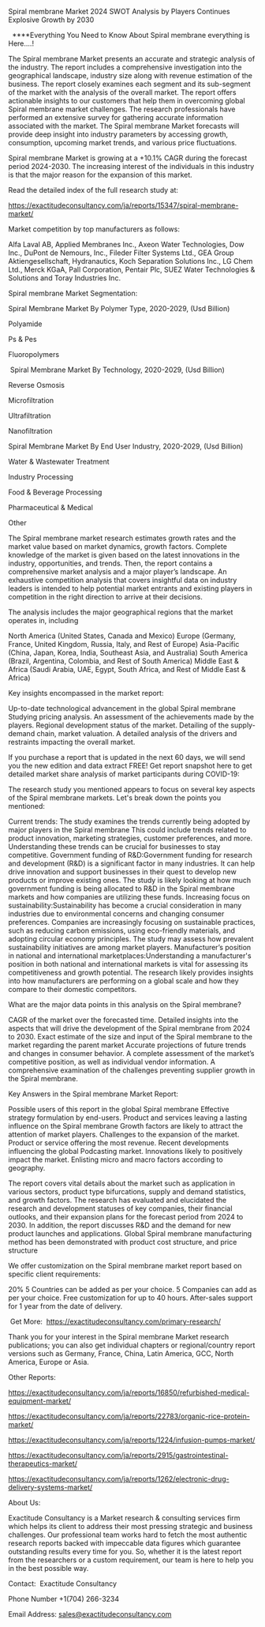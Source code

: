 Spiral membrane Market 2024 SWOT Analysis by Players Continues Explosive Growth by 2030

  ****Everything You Need to Know About Spiral membrane everything is Here....!

The Spiral membrane Market presents an accurate and strategic analysis of the industry. The report includes a comprehensive investigation into the geographical landscape, industry size along with revenue estimation of the business. The report closely examines each segment and its sub-segment of the market with the analysis of the overall market. The report offers actionable insights to our customers that help them in overcoming global Spiral membrane market challenges. The research professionals have performed an extensive survey for gathering accurate information associated with the market. The Spiral membrane Market forecasts will provide deep insight into industry parameters by accessing growth, consumption, upcoming market trends, and various price fluctuations.

Spiral membrane Market is growing at a +10.1% CAGR during the forecast period 2024-2030. The increasing interest of the individuals in this industry is that the major reason for the expansion of this market.

Read the detailed index of the full research study at:

https://exactitudeconsultancy.com/ja/reports/15347/spiral-membrane-market/

Market competition by top manufacturers as follows:

Alfa Laval AB, Applied Membranes Inc., Axeon Water Technologies, Dow Inc., DuPont de Nemours, Inc., Fileder Filter Systems Ltd., GEA Group Aktiengesellschaft, Hydranautics, Koch Separation Solutions Inc., LG Chem Ltd., Merck KGaA, Pall Corporation, Pentair Plc, SUEZ Water Technologies & Solutions and Toray Industries Inc.

Spiral membrane Market Segmentation:

Spiral Membrane Market By Polymer Type, 2020-2029, (Usd Billion)

Polyamide

Ps & Pes

Fluoropolymers

 Spiral Membrane Market By Technology, 2020-2029, (Usd Billion)

Reverse Osmosis

Microfiltration

Ultrafiltration

Nanofiltration

Spiral Membrane Market By End User Industry, 2020-2029, (Usd Billion)

Water & Wastewater Treatment

Industry Processing

Food & Beverage Processing

Pharmaceutical & Medical

Other

The Spiral membrane market research estimates growth rates and the market value based on market dynamics, growth factors. Complete knowledge of the market is given based on the latest innovations in the industry, opportunities, and trends. Then, the report contains a comprehensive market analysis and a major player’s landscape. An exhaustive competition analysis that covers insightful data on industry leaders is intended to help potential market entrants and existing players in competition in the right direction to arrive at their decisions.

The analysis includes the major geographical regions that the market operates in, including

North America (United States, Canada and Mexico)
Europe (Germany, France, United Kingdom, Russia, Italy, and Rest of Europe)
Asia-Pacific (China, Japan, Korea, India, Southeast Asia, and Australia)
South America (Brazil, Argentina, Colombia, and Rest of South America)
Middle East & Africa (Saudi Arabia, UAE, Egypt, South Africa, and Rest of Middle East & Africa)

Key insights encompassed in the market report:

Up-to-date technological advancement in the global Spiral membrane
Studying pricing analysis.
An assessment of the achievements made by the players.
Regional development status of the market.
Detailing of the supply-demand chain, market valuation.
A detailed analysis of the drivers and restraints impacting the overall market.

If you purchase a report that is updated in the next 60 days, we will send you the new edition and data extract FREE! Get report snapshot here to get detailed market share analysis of market participants during COVID-19:

The research study you mentioned appears to focus on several key aspects of the Spiral membrane markets. Let's break down the points you mentioned:

Current trends: The study examines the trends currently being adopted by major players in the Spiral membrane This could include trends related to product innovation, marketing strategies, customer preferences, and more. Understanding these trends can be crucial for businesses to stay competitive.
Government funding of R&D:Government funding for research and development (R&D) is a significant factor in many industries. It can help drive innovation and support businesses in their quest to develop new products or improve existing ones. The study is likely looking at how much government funding is being allocated to R&D in the Spiral membrane markets and how companies are utilizing these funds.
Increasing focus on sustainability:Sustainability has become a crucial consideration in many industries due to environmental concerns and changing consumer preferences. Companies are increasingly focusing on sustainable practices, such as reducing carbon emissions, using eco-friendly materials, and adopting circular economy principles. The study may assess how prevalent sustainability initiatives are among market players.
Manufacturer’s position in national and international marketplaces:Understanding a manufacturer's position in both national and international markets is vital for assessing its competitiveness and growth potential. The research likely provides insights into how manufacturers are performing on a global scale and how they compare to their domestic competitors.

What are the major data points in this analysis on the Spiral membrane?

CAGR of the market over the forecasted time.
Detailed insights into the aspects that will drive the development of the Spiral membrane from 2024 to 2030.
Exact estimate of the size and input of the Spiral membrane to the market regarding the parent market
Accurate projections of future trends and changes in consumer behavior. A complete assessment of the market’s competitive position, as well as individual vendor information.
A comprehensive examination of the challenges preventing supplier growth in the Spiral membrane.

Key Answers in the Spiral membrane Market Report:

Possible users of this report in the global Spiral membrane
Effective strategy formulation by end-users.
Product and services leaving a lasting influence on the Spiral membrane
Growth factors are likely to attract the attention of market players.
Challenges to the expansion of the market.
Product or service offering the most revenue.
Recent developments influencing the global Podcasting market.
Innovations likely to positively impact the market.
Enlisting micro and macro factors according to geography.

The report covers vital details about the market such as application in various sectors, product type bifurcations, supply and demand statistics, and growth factors. The research has evaluated and elucidated the research and development statuses of key companies, their financial outlooks, and their expansion plans for the forecast period from 2024 to 2030. In addition, the report discusses R&D and the demand for new product launches and applications. Global Spiral membrane manufacturing method has been demonstrated with product cost structure, and price structure

We offer customization on the Spiral membrane market report based on specific client requirements:

20%
5 Countries can be added as per your choice.
5 Companies can add as per your choice.
Free customization for up to 40 hours.
After-sales support for 1 year from the date of delivery.

 Get More:  https://exactitudeconsultancy.com/primary-research/

Thank you for your interest in the Spiral membrane Market research publications; you can also get individual chapters or regional/country report versions such as Germany, France, China, Latin America, GCC, North America, Europe or Asia.

Other Reports:

https://exactitudeconsultancy.com/ja/reports/16850/refurbished-medical-equipment-market/

https://exactitudeconsultancy.com/ja/reports/22783/organic-rice-protein-market/

https://exactitudeconsultancy.com/ja/reports/1224/infusion-pumps-market/

https://exactitudeconsultancy.com/ja/reports/2915/gastrointestinal-therapeutics-market/

https://exactitudeconsultancy.com/ja/reports/1262/electronic-drug-delivery-systems-market/

About Us:

Exactitude Consultancy is a Market research & consulting services firm which helps its client to address their most pressing strategic and business challenges. Our professional team works hard to fetch the most authentic research reports backed with impeccable data figures which guarantee outstanding results every time for you. So, whether it is the latest report from the researchers or a custom requirement, our team is here to help you in the best possible way.

Contact:  Exactitude Consultancy

Phone Number +1(704) 266-3234

Email Address: sales@exactitudeconsultancy.com
